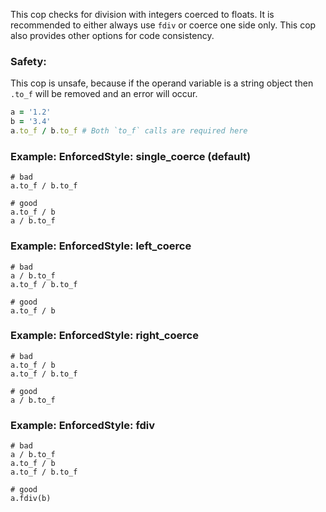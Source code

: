 This cop checks for division with integers coerced to floats.
It is recommended to either always use `fdiv` or coerce one side only.
This cop also provides other options for code consistency.

### Safety:

This cop is unsafe, because if the operand variable is a string object
then `.to_f` will be removed and an error will occur.

```ruby
a = '1.2'
b = '3.4'
a.to_f / b.to_f # Both `to_f` calls are required here
```

### Example: EnforcedStyle: single_coerce (default)
    # bad
    a.to_f / b.to_f

    # good
    a.to_f / b
    a / b.to_f

### Example: EnforcedStyle: left_coerce
    # bad
    a / b.to_f
    a.to_f / b.to_f

    # good
    a.to_f / b

### Example: EnforcedStyle: right_coerce
    # bad
    a.to_f / b
    a.to_f / b.to_f

    # good
    a / b.to_f

### Example: EnforcedStyle: fdiv
    # bad
    a / b.to_f
    a.to_f / b
    a.to_f / b.to_f

    # good
    a.fdiv(b)